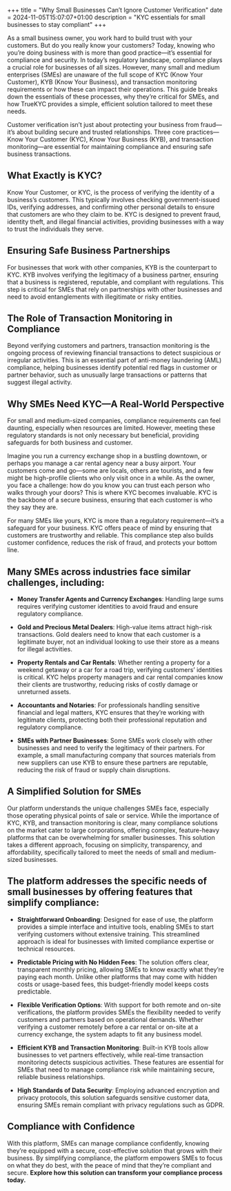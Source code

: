 +++
title = "Why Small Businesses Can’t Ignore Customer Verification"
date = 2024-11-05T15:07:07+01:00
description = "KYC essentials for small businesses to stay compliant"
+++

As a small business owner, you work hard to build trust with your customers. But do you really know your customers? Today, knowing who you’re doing business with is more than good practice—it’s essential for compliance and security. In today’s regulatory landscape, compliance plays a crucial role for businesses of all sizes. However, many small and medium enterprises (SMEs) are unaware of the full scope of KYC (Know Your Customer), KYB (Know Your Business), and transaction monitoring requirements or how these can impact their operations. This guide breaks down the essentials of these processes, why they’re critical for SMEs, and how TrueKYC provides a simple, efficient solution tailored to meet these needs.

Customer verification isn’t just about protecting your business from fraud—it’s about building secure and trusted relationships. Three core practices—Know Your Customer (KYC), Know Your Business (KYB), and transaction monitoring—are essential for maintaining compliance and ensuring safe business transactions.

## What Exactly is KYC?

Know Your Customer, or KYC, is the process of verifying the identity of a business’s customers. This typically involves checking government-issued IDs, verifying addresses, and confirming other personal details to ensure that customers are who they claim to be. KYC is designed to prevent fraud, identity theft, and illegal financial activities, providing businesses with a way to trust the individuals they serve.

## Ensuring Safe Business Partnerships

For businesses that work with other companies, KYB is the counterpart to KYC. KYB involves verifying the legitimacy of a business partner, ensuring that a business is registered, reputable, and compliant with regulations. This step is critical for SMEs that rely on partnerships with other businesses and need to avoid entanglements with illegitimate or risky entities.

## The Role of Transaction Monitoring in Compliance

Beyond verifying customers and partners, transaction monitoring is the ongoing process of reviewing financial transactions to detect suspicious or irregular activities. This is an essential part of anti-money laundering (AML) compliance, helping businesses identify potential red flags in customer or partner behavior, such as unusually large transactions or patterns that suggest illegal activity.

## Why SMEs Need KYC—A Real-World Perspective

For small and medium-sized companies, compliance requirements can feel daunting, especially when resources are limited. However, meeting these regulatory standards is not only necessary but beneficial, providing safeguards for both business and customer.

Imagine you run a currency exchange shop in a bustling downtown, or perhaps you manage a car rental agency near a busy airport. Your customers come and go—some are locals, others are tourists, and a few might be high-profile clients who only visit once in a while. As the owner, you face a challenge: how do you know you can trust each person who walks through your doors? This is where KYC becomes invaluable. KYC is the backbone of a secure business, ensuring that each customer is who they say they are.

For many SMEs like yours, KYC is more than a regulatory requirement—it’s a safeguard for your business. KYC offers peace of mind by ensuring that customers are trustworthy and reliable. This compliance step also builds customer confidence, reduces the risk of fraud, and protects your bottom line.

## Many SMEs across industries face similar challenges, including:

- **Money Transfer Agents and Currency Exchanges**: Handling large sums requires verifying customer identities to avoid fraud and ensure regulatory compliance.
  
- **Gold and Precious Metal Dealers**: High-value items attract high-risk transactions. Gold dealers need to know that each customer is a legitimate buyer, not an individual looking to use their store as a means for illegal activities.

- **Property Rentals and Car Rentals**: Whether renting a property for a weekend getaway or a car for a road trip, verifying customers’ identities is critical. KYC helps property managers and car rental companies know their clients are trustworthy, reducing risks of costly damage or unreturned assets.

- **Accountants and Notaries**: For professionals handling sensitive financial and legal matters, KYC ensures that they’re working with legitimate clients, protecting both their professional reputation and regulatory compliance.

- **SMEs with Partner Businesses**: Some SMEs work closely with other businesses and need to verify the legitimacy of their partners. For example, a small manufacturing company that sources materials from new suppliers can use KYB to ensure these partners are reputable, reducing the risk of fraud or supply chain disruptions.

## A Simplified Solution for SMEs

Our platform understands the unique challenges SMEs face, especially those operating physical points of sale or service. While the importance of KYC, KYB, and transaction monitoring is clear, many compliance solutions on the market cater to large corporations, offering complex, feature-heavy platforms that can be overwhelming for smaller businesses. This solution takes a different approach, focusing on simplicity, transparency, and affordability, specifically tailored to meet the needs of small and medium-sized businesses.

## The platform addresses the specific needs of small businesses by offering features that simplify compliance:

- **Straightforward Onboarding**: Designed for ease of use, the platform provides a simple interface and intuitive tools, enabling SMEs to start verifying customers without extensive training. This streamlined approach is ideal for businesses with limited compliance expertise or technical resources.

- **Predictable Pricing with No Hidden Fees**: The solution offers clear, transparent monthly pricing, allowing SMEs to know exactly what they’re paying each month. Unlike other platforms that may come with hidden costs or usage-based fees, this budget-friendly model keeps costs predictable.

- **Flexible Verification Options**: With support for both remote and on-site verifications, the platform provides SMEs the flexibility needed to verify customers and partners based on operational demands. Whether verifying a customer remotely before a car rental or on-site at a currency exchange, the system adapts to fit any business model.

- **Efficient KYB and Transaction Monitoring**: Built-in KYB tools allow businesses to vet partners effectively, while real-time transaction monitoring detects suspicious activities. These features are essential for SMEs that need to manage compliance risk while maintaining secure, reliable business relationships.

- **High Standards of Data Security**: Employing advanced encryption and privacy protocols, this solution safeguards sensitive customer data, ensuring SMEs remain compliant with privacy regulations such as GDPR.

## Compliance with Confidence

With this platform, SMEs can manage compliance confidently, knowing they’re equipped with a secure, cost-effective solution that grows with their business. By simplifying compliance, the platform empowers SMEs to focus on what they do best, with the peace of mind that they’re compliant and secure. **Explore how this solution can transform your compliance process today.**
